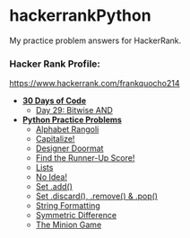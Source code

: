 # hackerrankPython

My practice problem answers for HackerRank.

### Hacker Rank Profile:

https://www.hackerrank.com/frankquocho214

- **[30 Days of Code](30-Days-of-Code)**
  * [Day 29: Bitwise AND](30-Days-of-Code/day-29-bitwise-and)
- **[Python Practice Problems](Practice-Problems)**
  * [Alphabet Rangoli](Practice-Problems/alphabet-rangoli)
  * [Capitalize!](Practice-Problems/capitalize)
  * [Designer Doormat](Practice-Problems/designer-doormat)
  * [Find the Runner-Up Score!](Practice-Problems/find-the-runner-up-score)
  * [Lists](Practice-Problems/lists)
  * [No Idea!](Practice-Problems/no-idea)
  * [Set .add()](Practice-Problems/set-add)
  * [Set .discard(), .remove() & .pop()](Practice-Problems/set-discard-remove-pop)
  * [String Formatting](Practice-Problems/string-formatting)
  * [Symmetric Difference](Practice-Problems/symmetric-difference)
  * [The Minion Game](Practice-Problems/the-minion-game)
